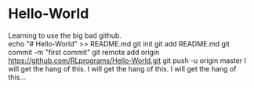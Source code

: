 # Hello-World
Learning to use the big bad github.  
echo "# Hello-World" >> README.md
git init
git add README.md
git commit -m "first commit"
git remote add origin https://github.com/RLprograms/Hello-World.git
git push -u origin master
I will get the hang of this.  I will get the hang of this.  I will get the hang of this...

